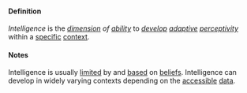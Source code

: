 #### Definition

*Intelligence* is the *[dimension](https://github.com/gcassel/Modular-Organizing-Terminology/blob/master/terms/dimension.md) of [ability](https://github.com/gcassel/Modular-Organizing-Terminology/blob/master/terms/ability.md)* to *[develop](https://github.com/gcassel/Modular-Organizing-Terminology/blob/master/terms/develop.md) [adaptive](https://github.com/gcassel/Modular-Organizing-Terminology/blob/master/terms/adapt.md) [perceptivity](https://github.com/gcassel/Modular-Organizing-Terminology/blob/master/terms/perceive.md)* within a [specific](https://github.com/gcassel/Modular-Organizing-Terminology/blob/master/terms/specific.md) [context](https://github.com/gcassel/Modular-Organizing-Terminology/blob/master/terms/context.md).

#### Notes

Intelligence is usually [limited](https://github.com/gcassel/Modular-Organizing-Terminology/blob/master/terms/limit.md) by and [based](https://github.com/gcassel/Modular-Organizing-Terminology/blob/master/terms/base.md) on [beliefs](https://github.com/gcassel/Modular-Organizing-Terminology/blob/master/terms/belief.md).  Intelligence can develop in widely varying contexts depending on the [accessible](https://github.com/gcassel/Modular-Organizing-Terminology/blob/master/terms/access.md) [data](https://github.com/gcassel/Modular-Organizing-Terminology/blob/master/terms/data.md).
